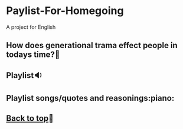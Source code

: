 # Paylist-For-Homegoing
A project for English 

## How does generational trama effect people in todays time?:thinking:

## Playlist:sound:

## Playlist songs/quotes and reasonings:piano:

## [Back to top](#Playlist-For-Homegoing):dog:
